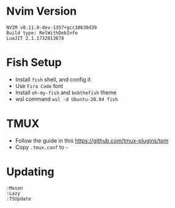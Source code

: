# Nvim Version
```
NVIM v0.11.0-dev-1357+gcc38630d39
Build type: RelWithDebInfo
LuaJIT 2.1.1732813678
```

# Fish Setup
- Install `fish` shell, and config it
- Use `Fira Code` font
- Install `oh-my-fish` and `bobthefish` theme
- wsl command `wsl -d Ubuntu-20.04 fish`

# TMUX
- Follow the guide in this https://github.com/tmux-plugins/tpm
- Copy `.tmux.conf` to `~`

# Updating 

```
:Mason
:Lazy
:TSUpdate
```
